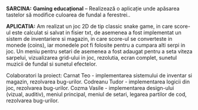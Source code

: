 **SARCINA:**
**Gaming educațional** – Realizează o aplicație unde apăsarea tastelor să modifice culoarea de fundal a ferestrei..

**APLICATIA:**
Am realizat un joc 2D de tip classic snake game, in care score-ul este calculat si salvat in fisier txt, de asemenea a fost implementat un sistem de inventariere si magazin, in care score-ul se converteste in monede (coins), iar monedele pot fi folosite pentru a cumpara alti serpi in joc. Un meniu pentru setari de asemenea a fost adaugat pentru a seta viteza sarpelui, vizualizarea grid-ului in joc, rezolutia, ecran complet, sunetul muzicii de fundal si sunetul efectelor.


Colaboratori la proiect:
Carnat Teo - implementarea sistemului de inventar si magazin, rezolvarea bug-urilor.
Codreanu Tudor - implementarea logicii din joc, rezolvarea bug-urilor.
Cozma Vasile - implementarea design-ului (vizual, auditiv), meniul principal, meniul de setari, legarea partilor de cod, rezolvarea bug-urilor.
